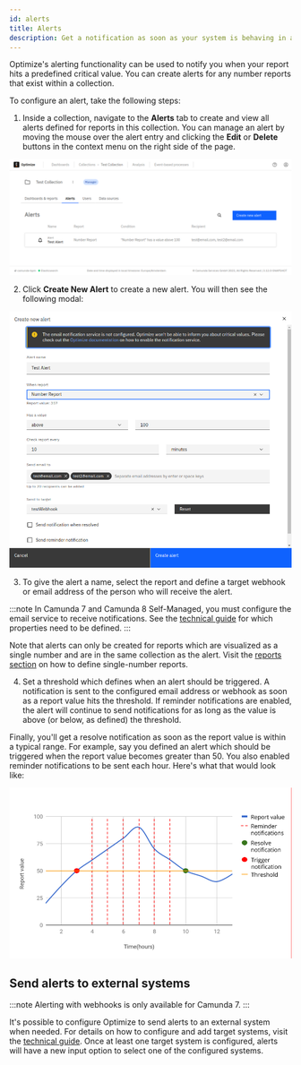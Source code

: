 ```yaml
---
id: alerts
title: Alerts
description: Get a notification as soon as your system is behaving in an unexpected manner.
---
```


Optimize's alerting functionality can be used to notify you when your report hits a predefined critical value. You can create alerts for any number reports that exist within a collection.

To configure an alert, take the following steps:

1. Inside a collection, navigate to the **Alerts** tab to create and view all alerts defined for reports in this collection. You can manage an alert by moving the mouse over the alert entry and clicking the **Edit** or **Delete** buttons in the context menu on the right side of the page.

![Alert overview](./img/alerts-overview.png)

2. Click **Create New Alert** to create a new alert. You will then see the following modal:

![Alert modal overview](./img/alert-modal-description.png)

3. To give the alert a name, select the report and define a target webhook or email address of the person who will receive the alert.

:::note
In Camunda 7 and Camunda 8 Self-Managed, you must configure the email service to receive notifications. See the [technical guide](/self-managed/optimize-deployment/configuration/system-configuration.md#email) for which properties need to be defined.
:::

Note that alerts can only be created for reports which are visualized as a single number and are in the same collection as the alert. Visit the [reports section](../creating-reports.md) on how to define single-number reports.

4. Set a threshold which defines when an alert should be triggered. A notification is sent to the configured email address or webhook as soon as a report value hits the threshold. If reminder notifications are enabled, the alert will continue to send notifications for as long as the value is above (or below, as defined) the threshold.

Finally, you'll get a resolve notification as soon as the report value is within a typical range. For example, say you defined an alert which should be triggered when the report value becomes greater than 50. You also enabled reminder notifications to be sent each hour. Here's what that would look like:

![Notifications graph](./img/alert-notifications-graph.png)

## Send alerts to external systems

:::note
Alerting with webhooks is only available for Camunda 7.
:::

It's possible to configure Optimize to send alerts to an external system when needed. For details on how to configure and add target systems, visit the [technical guide](/self-managed/optimize-deployment/configuration/system-configuration.md#alert-notification-webhooks). Once at least one target system is configured, alerts will have a new input option to select one of the configured systems.
